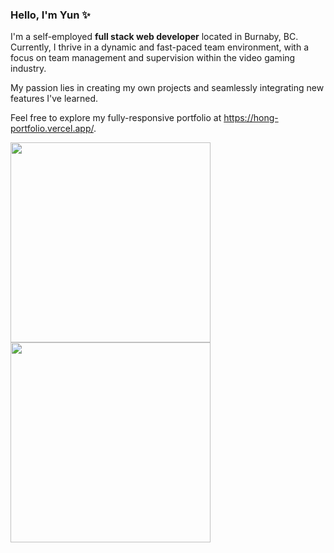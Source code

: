 ### Hello, I'm Yun ✨

I'm a self-employed **full stack web developer** located in Burnaby, BC. 
Currently, I thrive in a dynamic and fast-paced team environment, with a focus on team management and supervision within the video gaming industry.

My passion lies in creating my own projects and seamlessly integrating new features I've learned. 

Feel free to explore my fully-responsive portfolio at <a target="_blank" href="https://hong-portfolio.vercel.app/">https://hong-portfolio.vercel.app/</a>.


<img width=320 align="center" src="https://github-readme-stats.vercel.app/api?username=doraemon0807&show_icons=true&hide=stars,issues&hide_rank=true" />
<img width=320 align="center" src="https://github-readme-stats.vercel.app/api/top-langs/?username=doraemon0807&layout=compact&exclude_repo=ronacorona-dashboard" />
  
  

<!--
**doraemon0807/doraemon0807** is a ✨ _special_ ✨ repository because its `README.md` (this file) appears on your GitHub profile.

Here are some ideas to get you started:

- 🔭 I’m currently working on ...
- 🌱 I’m currently learning ...
- 👯 I’m looking to collaborate on ...
- 🤔 I’m looking for help with ...
- 💬 Ask me about ...
- 📫 How to reach me: ...
- 😄 Pronouns: ...
- ⚡ Fun fact: ...
-->
